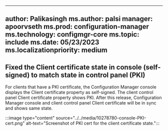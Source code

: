 
---
author: Palikasingh
ms.author: palsi
manager: apoorvseth
ms.prod: configuration-manager
ms.technology: configmgr-core
ms.topic: include
ms.date: 05/23/2023
ms.localizationpriority: medium
---

## <a name="bkmk_PKICERT"></a> Fixed the Client certificate state in console (self-signed) to match state in control panel (PKI) 

<!--10278780-->
For clients that have a PKI certificate, the Configuration Manager console displays the Client certificate property as self-signed. The client control panel Client certificate property shows PKI. 
After this release, Configuration Manager console and client control panel Client certificate will be in sync and shows same state. 

:::image type="content" source="../../media/10278780-console-PKI-cert.png" alt-text="Screenshot of PKI cert for the client certificate state.":::
